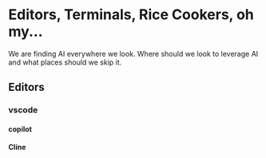 # Editors, Terminals, Rice Cookers, oh my...
We are finding AI everywhere we look. Where should we look to leverage AI and what places should we skip it.

## Editors
### vscode
#### copilot
#### Cline